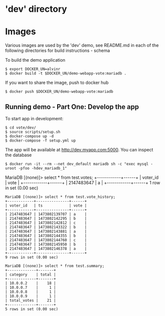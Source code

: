 # 'dev' directory

# Images
Various images are used by the 'dev' demo, see README.md in each of the following directories for build instructions
    - schema

To build the demo application

    $ export DOCKER_UN=alvinr
    $ docker build -t $DOCKER_UN/demo-webapp-vote:mariadb .

If you want to share the image, push to docker hub

    $ docker push $DOCKER_UN/demo-webapp-vote:mariadb


## Running demo - Part One: Develop the app

To start app in development:

    $ cd vote/dev/
    $ source scripts/setup.sh
    $ docker-compose up -d
    $ docker-compose -f setup.yml up

The app will be available at http://dev.myapp.com:5000. You can inspect the database

    $ docker run -it --rm --net dev_default mariadb sh -c "exec mysql -uroot -pfoo -hdev_mariadb_1"

   MariaDB [(none)]> select * from test.votes;
    +------------+------+
    | voter_id   | vote |
    +------------+------+
    | 2147483647 | a    |
    +------------+------+
    1 row in set (0.00 sec)

    MariaDB [(none)]> select * from test.vote_history;
    +------------+---------------+------+
    | voter_id   | ts            | vote |
    +------------+---------------+------+
    | 2147483647 | 1473802139707 | a    |
    | 2147483647 | 1473802142295 | b    |
    | 2147483647 | 1473802142812 | c    |
    | 2147483647 | 1473802143322 | b    |
    | 2147483647 | 1473802143881 | a    |
    | 2147483647 | 1473802144355 | b    |
    | 2147483647 | 1473802144760 | c    |
    | 2147483647 | 1473802145950 | b    |
    | 2147483647 | 1473802146378 | a    |
    +------------+---------------+------+
    9 rows in set (0.00 sec)

    MariaDB [(none)]> select * from test.summary;
    +-------------+-------+
    | category    | total |
    +-------------+-------+
    | 10.0.0.2    |    18 |
    | 10.0.0.7    |     1 |
    | 10.0.0.8    |     1 |
    | 10.0.0.9    |     1 |
    | total_votes |    21 |
    +-------------+-------+
    5 rows in set (0.00 sec)
